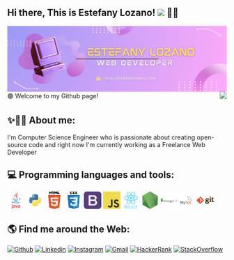 ## Hi there, This is Estefany Lozano! <img src="https://raw.githubusercontent.com/iampavangandhi/iampavangandhi/master/gifs/Hi.gif" width="20px"> :woman_technologist: 

<img height="10%" align="right" src="https://github.com/Tefalozano26/Tefalozano26/blob/main/Banner.jpg" />


🟣 Welcome to my Github page! <img align="right" src="https://komarev.com/ghpvc/?username=Tefalozano26">

## ✨🏄‍♀️ About me: 
I'm Computer Science Engineer who is passionate about creating open-source code and right now I'm currently working as a Freelance Web Developer



 
## :computer: Programming languages and tools: 
<p>
<img height="40" src="https://raw.githubusercontent.com/devicons/devicon/master/icons/java/java-original-wordmark.svg">
<img height="40" src="https://raw.githubusercontent.com/github/explore/80688e429a7d4ef2fca1e82350fe8e3517d3494d/topics/python/python.png">
<img height="40" src="https://raw.githubusercontent.com/github/explore/80688e429a7d4ef2fca1e82350fe8e3517d3494d/topics/html/html.png"> 
<img height="40" src="https://raw.githubusercontent.com/github/explore/80688e429a7d4ef2fca1e82350fe8e3517d3494d/topics/css/css.png"> 
<img height="40" src="https://raw.githubusercontent.com/github/explore/80688e429a7d4ef2fca1e82350fe8e3517d3494d/topics/bootstrap/bootstrap.png">
<img height="40" src="https://raw.githubusercontent.com/github/explore/80688e429a7d4ef2fca1e82350fe8e3517d3494d/topics/javascript/javascript.png">
<img height="40" src="https://raw.githubusercontent.com/devicons/devicon/master/icons/react/react-original-wordmark.svg">
<img height="40" src="https://raw.githubusercontent.com/github/explore/80688e429a7d4ef2fca1e82350fe8e3517d3494d/topics/nodejs/nodejs.png">
<img height="40" src="https://raw.githubusercontent.com/github/explore/80688e429a7d4ef2fca1e82350fe8e3517d3494d/topics/mongodb/mongodb.png"><img height="40" src="https://raw.githubusercontent.com/github/explore/80688e429a7d4ef2fca1e82350fe8e3517d3494d/topics/mysql/mysql.png">
<img height="40" src="https://raw.githubusercontent.com/github/explore/80688e429a7d4ef2fca1e82350fe8e3517d3494d/topics/git/git.png">
  
<!--img width="30%" align="right" src="https://github-readme-stats.vercel.app/api?username=Tefalozano26&show_icons=true&hide_border=true" /-->

</p>

## 🌎 Find me around the Web: 
[![Github](https://img.shields.io/badge/-Github-000?style=flat&logo=Github&logoColor=white)](https://github.com/Tefalozano26/)
[![Linkedin](https://img.shields.io/badge/-LinkedIn-blue?style=flat&logo=Linkedin&logoColor=white)](https://www.linkedin.com/in/estefanylozano/)
[![Instagram](https://img.shields.io/badge/-Instagram-c13584?style=flat&labelColor=c13584&logo=instagram&logoColor=white)](https://www.instagram.com/tefa_lozano26/)
[![Gmail](https://img.shields.io/badge/-Gmail-c14438?style=flat&logo=Gmail&logoColor=white)](mailto:tefalozano26@gmail.com)
[![HackerRank](https://img.shields.io/badge/-HackerRank-3a424f?style=flat-square&logo=hackerrank&logoColor=green)](https://www.hackerrank.com/tefalozano26)
[![StackOverflow](https://img.shields.io/badge/-StackOverflow-FE7A16?style=flat-square&logo=stack-overflow&logoColor=white)](https://stackoverflow.com/users/21858591/estefany-lozano?tab=profile)


 
